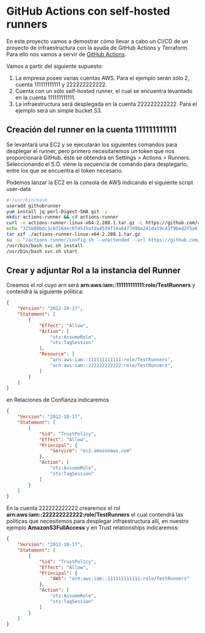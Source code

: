 # GitHub Actions con self-hosted runners
En este proyecto vamos a demostrar cómo llevar a cabo un CI/CD de un proyecto de infraestructura con la ayuda de GitHub Actions y Terraform. Para ello nos vamos a servir de 	[GitHub Actions](https://github.com/features/actions).

Vamos a partir del siguiente supuesto:

1. La empresa posee varias cuentas AWS. Para el ejemplo serán sólo 2, cuenta 111111111111 y 222222222222.
2. Cuenta con un sólo self-hosted runner, el cual se encuentra levantado en la cuenta 111111111111.
3. La infraestructura será desplegada en la cuenta 222222222222. Para el ejemplo será un simple bucket S3.

## Creación del runner en la cuenta 111111111111
Se levantará una EC2 y se ejecutarán los siguientes comandos para desplegar el runner, pero primero necesitaremos un token que nos proporcionará GitHub. ëste se obtendrá en Settings > Actions > Runners. Seleccionando el S.O. viene la secuencia de comando para desplegarlo, entre los que se encuentra el token necesario.

Podemos lanzar la EC2 en la consola de AWS indicando el siguiente script user-data

```sh
#!/usr/bin/bash
useradd githubrunner
yum install jq perl-Digest-SHA git -y
mkdir actions-runner && cd actions-runner
curl -o actions-runner-linux-x64-2.288.1.tar.gz -L https://github.com/actions/runner/releases/download/v2.288.1/actions-runner-linux-x64-2.288.1.tar.gz
echo "325b89bdc1c67264ec6f4515afda4534f14a6477d9ba241da19c43f9bed2f5a6  actions-runner-linux-x64-2.288.1.tar.gz" | shasum -a 256 -c
tar xzf ./actions-runner-linux-x64-2.288.1.tar.gz
su -c "/actions-runner/config.sh --unattended --url https://github.com/toninoes/github-actions-self-hosted-runners --token ACYWX6XAKLONG7R3RYNMIGTCF5A5W --name Tonitest" githubrunner
/usr/bin/bash svc.sh install
/usr/bin/bash svc.sh start
```

## Crear y adjuntar Rol a la instancia del Runner
Creamos el rol cuyo arn será **arn:aws:iam::111111111111:role/TestRunners** y contendrá la siguiente pólitica:

```json
{
    "Version": "2012-10-17",
    "Statement": [
        {
            "Effect": "Allow",
            "Action": [
                "sts:AssumeRole",
                "sts:TagSession"
            ],
            "Resource": [
                "arn:aws:iam::111111111111:role/TestRunners",
                "arn:aws:iam::222222222222:role/TestRunners",
            ]
        }
    ]
}
```

en Relaciones de Confianza indicaremos

```json
{
    "Version": "2012-10-17",
    "Statement": [
        {
            "Sid": "TrustPolicy",
            "Effect": "Allow",
            "Principal": {
                "Service": "ec2.amazonaws.com"
            },
            "Action": [
                "sts:AssumeRole",
                "sts:TagSession"
            ]
        }
    ]
}
```

En la cuenta 222222222222 crearemos el rol **arn:aws:iam::222222222222:role/TestRunners** el cual contendrá las politicas que necesitemos para desplegar infraestructura allí, en nuestro ejemplo **AmazonS3FullAccess** y en Trust relationships indicaremos:

```json
{
    "Version": "2012-10-17",
    "Statement": [
        {
            "Sid": "TrustPolicy",
            "Effect": "Allow",
            "Principal": {
                "AWS": "arn:aws:iam::111111111111:role/TestRunners"
            },
            "Action": [
                "sts:AssumeRole",
                "sts:TagSession"
            ]
        }
    ]
}
```
